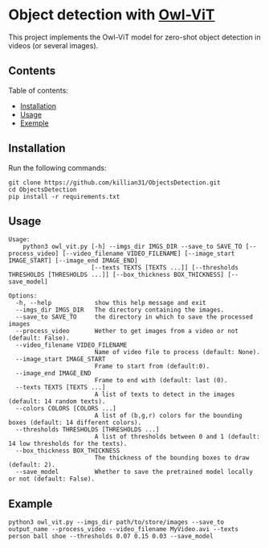 # Object detection with [Owl-ViT](https://github.com/google-research/scenic/tree/main/scenic/projects/owl_vit)

This project implements the Owl-ViT model for zero-shot object detection in videos (or several images).

## Contents

Table of contents:
- [Installation](#installation)
- [Usage](#usage)
- [Exemple](#exemple)

## Installation

Run the following commands:

```
git clone https://github.com/killian31/ObjectsDetection.git
cd ObjectsDetection
pip install -r requirements.txt
```

## Usage

```
Usage: 
    python3 owl_vit.py [-h] --imgs_dir IMGS_DIR --save_to SAVE_TO [--process_video] [--video_filename VIDEO_FILENAME] [--image_start IMAGE_START] [--image_end IMAGE_END]
                       [--texts TEXTS [TEXTS ...]] [--thresholds THRESHOLDS [THRESHOLDS ...]] [--box_thickness BOX_THICKNESS] [--save_model]

Options:
  -h, --help            show this help message and exit
  --imgs_dir IMGS_DIR   The directory containing the images.
  --save_to SAVE_TO     the directory in which to save the processed images
  --process_video       Wether to get images from a video or not (default: False).
  --video_filename VIDEO_FILENAME
                        Name of video file to process (default: None).
  --image_start IMAGE_START
                        Frame to start from (default:0).
  --image_end IMAGE_END
                        Frame to end with (default: last (0).
  --texts TEXTS [TEXTS ...]
                        A list of texts to detect in the images (default: 14 random texts).
  --colors COLORS [COLORS ...]
                        A list of (b,g,r) colors for the bounding boxes (default: 14 different colors).
  --thresholds THRESHOLDS [THRESHOLDS ...]
                        A list of thresholds between 0 and 1 (default: 14 low thresholds for the texts).
  --box_thickness BOX_THICKNESS
                        The thickness of the bounding boxes to draw (default: 2).
  --save_model          Whether to save the pretrained model locally or not (default: False).

```

## Example

```
python3 owl_vit.py --imgs_dir path/to/store/images --save_to output_name --process_video --video_filename MyVideo.avi --texts person ball shoe --thresholds 0.07 0.15 0.03 --save_model
```
